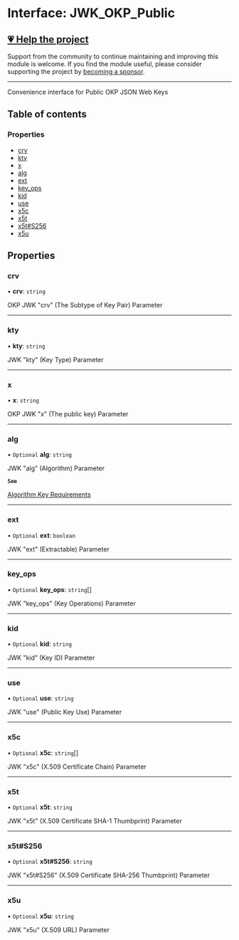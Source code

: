 # Interface: JWK\_OKP\_Public

## [💗 Help the project](https://github.com/sponsors/panva)

Support from the community to continue maintaining and improving this module is welcome. If you find the module useful, please consider supporting the project by [becoming a sponsor](https://github.com/sponsors/panva).

---

Convenience interface for Public OKP JSON Web Keys

## Table of contents

### Properties

- [crv](types.JWK_OKP_Public.md#crv)
- [kty](types.JWK_OKP_Public.md#kty)
- [x](types.JWK_OKP_Public.md#x)
- [alg](types.JWK_OKP_Public.md#alg)
- [ext](types.JWK_OKP_Public.md#ext)
- [key\_ops](types.JWK_OKP_Public.md#key_ops)
- [kid](types.JWK_OKP_Public.md#kid)
- [use](types.JWK_OKP_Public.md#use)
- [x5c](types.JWK_OKP_Public.md#x5c)
- [x5t](types.JWK_OKP_Public.md#x5t)
- [x5t#S256](types.JWK_OKP_Public.md#x5t#s256)
- [x5u](types.JWK_OKP_Public.md#x5u)

## Properties

### crv

• **crv**: `string`

OKP JWK "crv" (The Subtype of Key Pair) Parameter

___

### kty

• **kty**: `string`

JWK "kty" (Key Type) Parameter

___

### x

• **x**: `string`

OKP JWK "x" (The public key) Parameter

___

### alg

• `Optional` **alg**: `string`

JWK "alg" (Algorithm) Parameter

**`See`**

[Algorithm Key Requirements](https://github.com/panva/jose/issues/210)

___

### ext

• `Optional` **ext**: `boolean`

JWK "ext" (Extractable) Parameter

___

### key\_ops

• `Optional` **key\_ops**: `string`[]

JWK "key_ops" (Key Operations) Parameter

___

### kid

• `Optional` **kid**: `string`

JWK "kid" (Key ID) Parameter

___

### use

• `Optional` **use**: `string`

JWK "use" (Public Key Use) Parameter

___

### x5c

• `Optional` **x5c**: `string`[]

JWK "x5c" (X.509 Certificate Chain) Parameter

___

### x5t

• `Optional` **x5t**: `string`

JWK "x5t" (X.509 Certificate SHA-1 Thumbprint) Parameter

___

### x5t#S256

• `Optional` **x5t#S256**: `string`

JWK "x5t#S256" (X.509 Certificate SHA-256 Thumbprint) Parameter

___

### x5u

• `Optional` **x5u**: `string`

JWK "x5u" (X.509 URL) Parameter
